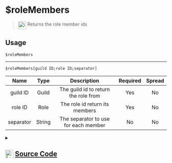 # $roleMembers
> <img align="top" src="https://upload.wikimedia.org/wikipedia/commons/thumb/e/e4/Infobox_info_icon.svg/160px-Infobox_info_icon.svg.png?20150409153300" alt="image" width="25" height="auto"> Returns the role member ids
## Usage
```
$roleMembers
```
---
```
$roleMembers[guild ID;role ID;separator]
```
| Name | Type | Description | Required | Spread
| :---: | :---: | :---: | :---: | :---: |
guild ID | Guild | The guild id to return the role from | Yes | No
role ID | Role | The role id return its members | Yes | No
separator | String | The separator to use for each member | No | No
<details>
<summary>
    
## <img align="top" src="https://cdn4.iconfinder.com/data/icons/iconsimple-logotypes/512/github-512.png" alt="image" width="25" height="auto">  [Source Code](https://github.com/tryforge/ForgeScript-V2/blob/main/src/native/roleMembers.ts)
    
</summary>
    
```ts
import { ArgType, NativeFunction, Return } from "../structures"

export default new NativeFunction({
    name: "$roleMembers",
    version: "1.0.0",
    description: "Returns the role member ids",
    brackets: false,
    unwrap: true,
    args: [
        {
            name: "guild ID",
            description: "The guild id to return the role from",
            rest: false,
            type: ArgType.Guild,
            required: true,
        },
        {
            name: "role ID",
            description: "The role id return its members",
            rest: false,
            type: ArgType.Role,
            pointer: 0,
            required: true,
        },
        {
            name: "separator",
            description: "The separator to use for each member",
            rest: false,
            type: ArgType.String,
        },
    ],
    execute(ctx, [guild, role, sep]) {
        return Return.success((role ?? ctx.role)?.members.map((x) => x.id).join(sep || ", "))
    },
})

```
    
</details>